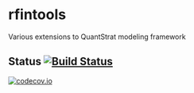 # rfintools
Various extensions to QuantStrat modeling framework

## Status [![Build Status](https://travis-ci.org/cloudcello/rfintools.svg?branch=master)](https://travis-ci.org/cloudcello/rfintools)
[![codecov.io](https://codecov.io/github/cloudcello/rfintools/coverage.svg?branch=master)](https://codecov.io/github/cloudcello/rfintools?branch=master)
